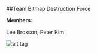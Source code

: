##Team Bitmap Destruction Force

**Members:**

Lee Broxson, Peter Kim

![alt tag](./assets/bitmap.bmp)
